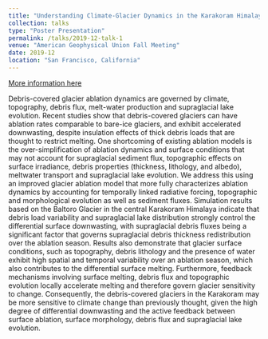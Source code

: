 ```yaml
---
title: "Understanding Climate-Glacier Dynamics in the Karakoram Himalaya using Debris-Flux and Ablation Modeling"
collection: talks
type: "Poster Presentation"
permalink: /talks/2019-12-talk-1
venue: "American Geophysical Union Fall Meeting"
date: 2019-12
location: "San Francisco, California"
---
```


[More information here](https://ui.adsabs.harvard.edu/abs/2019AGUFM.C51B1281H/abstract)

Debris-covered glacier ablation dynamics are governed by climate, topography, debris flux, melt-water production and supraglacial lake evolution. Recent studies show that debris-covered glaciers can have ablation rates comparable to bare-ice glaciers, and exhibit accelerated downwasting, despite insulation effects of thick debris loads that are thought to restrict melting. One shortcoming of existing ablation models is the over-simplification of ablation dynamics and surface conditions that may not account for supraglacial sediment flux, topographic effects on surface irradiance, debris properties (thickness, lithology, and albedo), meltwater transport and supraglacial lake evolution. We address this using an improved glacier ablation model that more fully characterizes ablation dynamics by accounting for temporally linked radiative forcing, topographic and morphological evolution as well as sediment fluxes. Simulation results based on the Baltoro Glacier in the central Karakoram Himalaya indicate that debris load variability and supraglacial lake distribution strongly control the differential surface downwasting, with supraglacial debris fluxes being a significant factor that governs supraglacial debris thickness redistribution over the ablation season. Results also demonstrate that glacier surface conditions, such as topography, debris lithology and the presence of water exhibit high spatial and temporal variability over an ablation season, which also contributes to the differential surface melting. Furthermore, feedback mechanisms involving surface melting, debris flux and topographic evolution locally accelerate melting and therefore govern glacier sensitivity to change. Consequently, the debris-covered glaciers in the Karakoram may be more sensitive to climate change than previously thought, given the high degree of differential downwasting and the active feedback between surface ablation, surface morphology, debris flux and supraglacial lake evolution.
